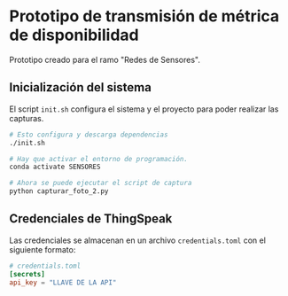 # Prototipo de transmisión de métrica de disponibilidad

Prototipo creado para el ramo "Redes de Sensores".


## Inicialización del sistema

El script `init.sh` configura el sistema y el proyecto para poder realizar las capturas.

~~~bash
# Esto configura y descarga dependencias
./init.sh

# Hay que activar el entorno de programación.
conda activate SENSORES

# Ahora se puede ejecutar el script de captura
python capturar_foto_2.py
~~~



## Credenciales de ThingSpeak

Las credenciales se almacenan en un archivo `credentials.toml` con el siguiente formato:

~~~toml
# credentials.toml
[secrets]
api_key = "LLAVE DE LA API"
~~~
